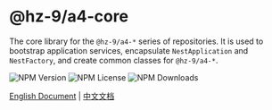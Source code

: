 # @hz-9/a4-core

The core library for the `@hz-9/a4-*` series of repositories. It is used to bootstrap application services, encapsulate `NestApplication` and `NestFactory`, and create common classes for `@hz-9/a4-*`.

![NPM Version][npm-version-url] ![NPM License][npm-license-url] ![NPM Downloads][npm-downloads-url]

[npm-version-url]: https://img.shields.io/npm/v/@hz-9/a4-core
[npm-license-url]: https://img.shields.io/npm/l/@hz-9/a4-core
[npm-downloads-url]: https://img.shields.io/npm/d18m/@hz-9/a4-core

[English Document](https://hz-9.github.io/a4/guide/a4-core/) | [中文文档](https://hz-9.github.io/a4/zh-CN/guide/a4-core/)
